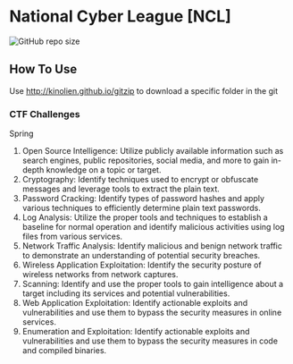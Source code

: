 # National Cyber League [NCL]
![GitHub repo size](https://img.shields.io/github/repo-size/MarKyehus/NCL)
## How To Use
Use http://kinolien.github.io/gitzip to download a specific folder in the git

### CTF Challenges 
Spring
1. Open Source Intelligence: Utilize publicly available information such as search engines, public repositories, social media, and more to gain in-depth knowledge on a topic or target.
2. Cryptography: Identify techniques used to encrypt or obfuscate messages and leverage tools to extract the plain text.
3. Password Cracking: Identify types of password hashes and apply various techniques to efficiently determine plain text passwords.
4. Log Analysis: Utilize the proper tools and techniques to establish a baseline for normal operation and identify malicious activities using log files from various services.
5. Network Traffic Analysis: Identify malicious and benign network traffic to demonstrate an understanding of potential security breaches.
6. Wireless Application Exploitation: Identify the security posture of wireless networks from network captures.  
7. Scanning: Identify and use the proper tools to gain intelligence about a target including its services and potential vulnerabilities.
8. Web Application Exploitation: Identify actionable exploits and vulnerabilities and use them to bypass the security measures in online services.
9. Enumeration and Exploitation: Identify actionable exploits and vulnerabilities and use them to bypass the security measures in code and compiled binaries.
